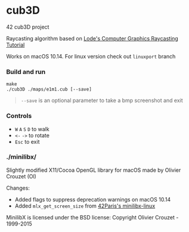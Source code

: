 # cub3D
42 cub3D project

Raycasting algorithm based on [Lode's Computer Graphics Raycasting Tutorial](https://lodev.org/cgtutor/raycasting.html)

Works on macOS 10.14. For linux version check out `linuxport` branch

### Build and run
```
make
./cub3D ./maps/e1m1.cub [--save]
```
> `--save` is an optional parameter to take a bmp screenshot and exit

### Controls
- `W` `A` `S` `D` to walk
- `<-` `->` to rotate
- `Esc` to exit

### ./minilibx/
Slightly modified X11/Cocoa OpenGL library for macOS made by Olivier Crouzet (Ol)

Changes:
- Added flags to suppress deprecation warnings on macOS 10.14
- Added ```mlx_get_screen_size``` from [42Paris's minilibx-linux](https://github.com/42Paris/minilibx-linux)

MinilibX is licensed under the BSD license: Copyright Olivier Crouzet - 1999-2015
